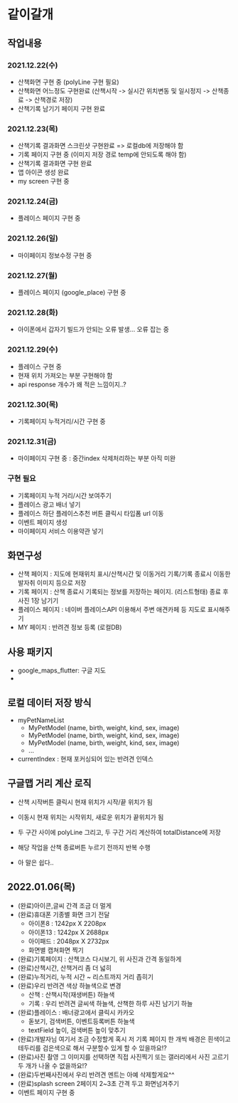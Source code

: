 # 같이갈개

## 작업내용
### 2021.12.22(수)
- 산책화면 구현 중 (polyLine 구현 필요)
- 산책화면 어느정도 구현완료 (산책시작 -> 실시간 위치변동 및 일시정지 -> 산책종료 -> 산책경로 저장)
- 산책기록 남기기 페이지 구현 완료

### 2021.12.23(목)
- 산책기록 결과화면 스크린샷 구현완료 => 로컬db에 저장해야 함
- 기록 페이지 구현 중 (이미지 저장 경로 temp에 안되도록 해야 함)
- 산책기록 결과화면 구현 완료
- 앱 아이콘 생성 완료
- my screen 구현 중

### 2021.12.24(금)
- 플레이스 페이지 구현 중

### 2021.12.26(일)
- 마이페이지 정보수정 구현 중

### 2021.12.27(월)
- 플레이스 페이지 (google_place) 구현 중

### 2021.12.28(화)
- 아이폰에서 갑자기 빌드가 안되는 오류 발생... 오류 잡는 중

### 2021.12.29(수)
- 플레이스 구현 중
- 현재 위치 가져오는 부분 구현해야 함
- api response 개수가 왜 적은 느낌이지..?

### 2021.12.30(목)
- 기록페이지 누적거리/시간 구현 중

### 2021.12.31(금)
- 마이페이지 구현 중 : 중간index 삭제처리하는 부분 아직 미완

### 구현 필요
- 기록페이지 누적 거리/시간 보여주기
- 플레이스 광고 배너 넣기
- 플레이스 하단 플레이스추천 버튼 클릭시 타입폼 url 이동
- 이벤트 페이지 생성
- 마이페이지 서비스 이용약관 넣기

## 화면구성
- 산책 페이지 : 지도에 현재위치 표시/산책시간 및 이동거리 기록/기록 종료시 이동한 발자취 이미지 등으로 저장
- 기록 페이지 : 산책 종료시 기록되는 정보를 저장하는 페이지. (리스트형태) 종료 후 사진 1장 남기기
- 플레이스 페이지 : 네이버 플레이스API 이용해서 주변 애견카페 등 지도로 표시해주기
- MY 페이지 : 반려견 정보 등록 (로컬DB)

## 사용 패키지
- google_maps_flutter: 구글 지도
-

## 로컬 데이터 저장 방식
- myPetNameList
    - MyPetModel (name, birth, weight, kind, sex, image)
    - MyPetModel (name, birth, weight, kind, sex, image)
    - MyPetModel (name, birth, weight, kind, sex, image)
    - ...
- currentIndex : 현재 포커싱되어 있는 반려견 인덱스

## 구글맵 거리 계산 로직
- 산책 시작버튼 클릭시 현재 위치가 시작/끝 위치가 됨
- 이동시 현재 위치는 시작위치, 새로운 위치가 끝위치가 됨
- 두 구간 사이에 polyLine 그리고, 두 구간 거리 계산하여 totalDistance에 저장
- 해당 작업을 산책 종료버튼 누르기 전까지 반복 수행

- 아 말은 쉽다..

## 2022.01.06(목)
- (완료)아이콘,글씨 간격 조금 더 멀게
- (완료)휴대폰 기종별 화면 크기 전달
    - 아이폰8  : 1242px X 2208px
    - 아이폰13 : 1242px X 2688px
    - 아이패드  : 2048px X 2732px
    - 화면별 캡쳐화면 찍기
- (완료)기록페이지 : 산책코스 다시보기, 위 사진과 간격 동일하게
- (완료)산책시간, 산책거리 좀 더 넓히
- (완료)누적거리, 누적 시간 ~ 리스트까지 거리 좁히기
- (완료)우리 반려견 색상 하늘색으로 변경
    - 산책 : 산책시작(재생버튼) 하늘색
    - 기록 : 우리 반려견 글씨색 하늘색, 산책한 하루 사진 남기기 하늘
- (완료)플레이스 : 배너광고에서 클릭시 카카오
    - 돋보기, 검색버튼, 이벤트등록버튼 하늘색
    - textField 높이, 검색버튼 높이 맞추기
- (완료)개발자님 여기서 조금 수정할게  혹시 저 기록 페이지 한 개씩  배경은 흰색이고 테두리를 검은색으로 해서 구분할수 있게 할 수 있을까요!?
- (완료)사진 촬영 그 이미지를 선택하면 직접 사진찍기 또는 갤러리에서 사진 고르기 두 개가 나올 수 없을까요!?
- (완료)두번째사진에서  우리 반려견 멘트는 아예 삭제할게요^^
- (완료)splash screen 2페이지 2~3초 간격 두고 화면넘겨주기
- 이벤트 페이지 구현 중
